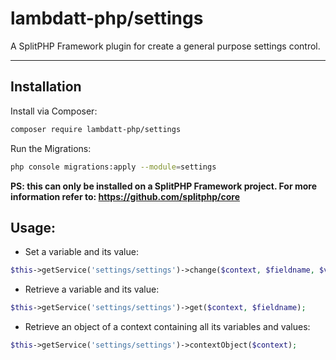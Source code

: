 # lambdatt-php/settings

A SplitPHP Framework plugin for create a general purpose settings control.

---

## Installation

Install via Composer:

```bash
composer require lambdatt-php/settings
```

Run the Migrations:
```bash
php console migrations:apply --module=settings
```

**PS: this can only be installed on a SplitPHP Framework project. For more information refer to: https://github.com/splitphp/core**

## Usage:

- Set a variable and its value:
```php
$this->getService('settings/settings')->change($context, $fieldname, $value);
```
- Retrieve a variable and its value:
```php
$this->getService('settings/settings')->get($context, $fieldname);
```
- Retrieve an object of a context containing all its variables and values:
```php
$this->getService('settings/settings')->contextObject($context);
```